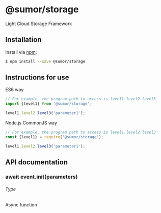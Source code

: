 # @sumor/storage
Light Cloud Storage Framework

## Installation

Install via [npm](https://www.npmjs.com/):
```sh
$ npm install --save @sumor/storage
```

## Instructions for use

ES6 way
```js
// For example, the program path to access is level1.level2.level3
import {level1} from '@sumor/storage';

level1.level2.level3('parameter1');
```
Node.js CommonJS way
```js
// For example, the program path to access is level1.level2.level3
const {level1} = require('@sumor/storage');

level1.level2.level3('parameter1');
```

## API documentation

### await event.init(parameters)
###### Type
Async function